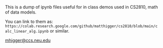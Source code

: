 This is a dump of ipynb files useful for in class demos used in CS2810, math of data models.

You can link to them as: `https://colab.research.google.com/github/matthigger/cs2810/blob/main/calc_linear_alg.ipynb` or similar.

mhigger@ccs.neu.edu
